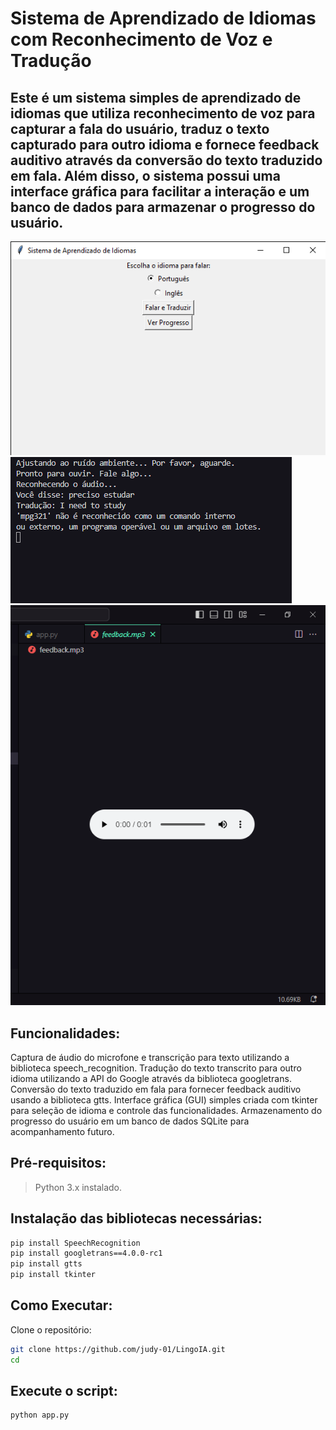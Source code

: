 # Sistema de Aprendizado de Idiomas com Reconhecimento de Voz e Tradução
## Este é um sistema simples de aprendizado de idiomas que utiliza reconhecimento de voz para capturar a fala do usuário, traduz o texto capturado para outro idioma e fornece feedback auditivo através da conversão do texto traduzido em fala. Além disso, o sistema possui uma interface gráfica para facilitar a interação e um banco de dados para armazenar o progresso do usuário.


![Texto Alternativo](./IMAGES/imagem1.png) ![Texto Alternativo](./IMAGES/imagem2.png) ![Texto Alternativo](./IMAGES/imagem3.png)


## Funcionalidades:
Captura de áudio do microfone e transcrição para texto utilizando a biblioteca speech_recognition.
Tradução do texto transcrito para outro idioma utilizando a API do Google através da biblioteca googletrans.
Conversão do texto traduzido em fala para fornecer feedback auditivo usando a biblioteca gtts.
Interface gráfica (GUI) simples criada com tkinter para seleção de idioma e controle das funcionalidades.
Armazenamento do progresso do usuário em um banco de dados SQLite para acompanhamento futuro.

## Pré-requisitos:
> Python 3.x instalado.

## Instalação das bibliotecas necessárias:

```bash
pip install SpeechRecognition
pip install googletrans==4.0.0-rc1
pip install gtts
pip install tkinter
```

## Como Executar:
Clone o repositório:
```bash
git clone https://github.com/judy-01/LingoIA.git
cd 
```
## Execute o script:
```bash
python app.py
```

